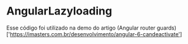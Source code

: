 # AngularLazyloading

Esse código foi utilizado na demo do artigo (Angular router guards)['https://imasters.com.br/desenvolvimento/angular-6-candeactivate']
